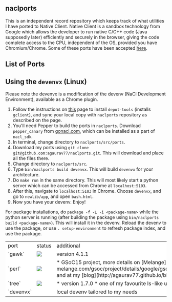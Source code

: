 naclports
---------

This is an independent record repository which keeps track of what utilities I have ported to Native Client. Native Client is a sandbox technology from Google which allows the developer to run native C/C++ code (Java supposedly later) efficiently and securely in the browser, giving the code complete access to the CPU, independent of the OS, provided you have Chromium/Chrome. Some of these ports have been accepted [here](http://code.google.com/p/naclports/).

List of Ports
----------------
<table bgcolor=white>
<tr>
<td>port</td>
<td>status</td>
<td>additional</td>
<tr>
<td>`gawk`</td>
<td><img src="https://img.shields.io/badge/status-complete-green.svg"/></td>
<td>
version 4.1.1
</td>
</tr>
<tr>
<td>`perl`</td>
<td><img src="https://img.shields.io/badge/status-incomplete-orange.svg"/></td>
<td>
* GSoC15 project, more details on [Melange](https://www.google-melange.com/gsoc/project/details/google/gsoc2015/agaurav77/5649050225344512) and at my [blog](http://agaurav77.github.io/blog/).
* microperl added (16/05/15) 
</td>
</tr>
<tr>
<td>`tree`</td>
<td><img src="https://img.shields.io/badge/status-complete-green.svg"/></td>
<td>
* version 1.7.0
* one of my favourite ls-like utilities, so I had to do this one.
</td>
</tr>
<tr>
<td>`devenvx`</td>
<td></td>
<td>
local devenv tailored to my needs
</td></tr>

Using the `devenvx` (Linux)
-----------------------

Please note the devenvx is a modification of the devenv (NaCl Development Environment), available as a Chrome plugin.

1. Follow the instructions on [this](http://code.google.com/p/naclports/wiki/HowTo_Checkout) page to install `depot-tools` (installs `gclient`), and sync your local copy with `naclports` repository as described on the page.
2. You'll need Pepper to build the ports in `naclports`. Download `pepper_canary` from [gonacl.com](http://www.gonacl.com), which can be installed as a part of `nacl_sdk`.
3. In terminal, change directory to `naclports/src/ports`.
4. Download my ports using `git clone git@github.com:agaurav77/naclports.git`. This will download and place all the files there.
5. Change directory to `naclports/src`.
6. Type `bin/naclports build devenvx`. This will build `devenvx` for your architecture.
7. Do `make run` in the same directory. This will most likely start a python server which can be accessed from Chrome at `localhost:5103`.
8. After this, navigate to `localhost:5103` in Chrome. Choose `devenvx`, and go to `newlib/app`, and open `bash.html`.
9. Now you have your devenv. Enjoy!

For package installations, do `package -f -L -i <package-name>` while the python server is running (after building the package using `bin/naclports build <package-name>`). This will install it in the devenv. Reload the devenv to use the package, or use `. setup-environment` to refresh package index, and use the package.

